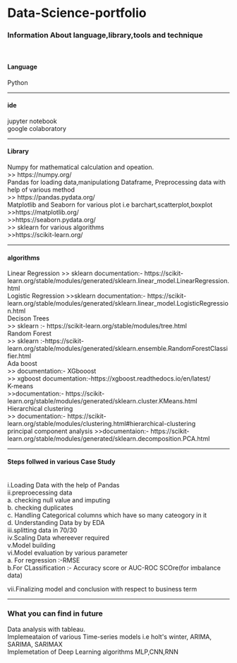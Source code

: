 # Data-Science-portfolio
<h3>Information About language,library,tools and technique </h3> <br>

<h4>Language</h4> Python <br>
<hr>
<h4>ide</h4>
jupyter notebook <br>
google colaboratory<br>
<hr>
<h4>Library</h4> 
Numpy for mathematical calculation and opeation. <br>
>> https://numpy.org/ <br> 
Pandas for loading data,manipulationg Dataframe, Preprocessing data with help of various method <br>
>> https://pandas.pydata.org/ <br>
Matplotlib and Seaborn for various plot i.e barchart,scatterplot,boxplot <br>
>>https://matplotlib.org/ <br>
>>https://seaborn.pydata.org/ <br>
>> sklearn for various algorithms <br>
>>https://scikit-learn.org/
<hr>
<h4> algorithms </h4>
Linear Regression 
>> sklearn documentation:- https://scikit-learn.org/stable/modules/generated/sklearn.linear_model.LinearRegression.html <br>
Logistic Regression
>>sklearn documentation:- https://scikit-learn.org/stable/modules/generated/sklearn.linear_model.LogisticRegression.html <br>
Decison Trees  <br>
>> sklearn :- https://scikit-learn.org/stable/modules/tree.html <br>
Random Forest <br>
>> sklearn :-https://scikit-learn.org/stable/modules/generated/sklearn.ensemble.RandomForestClassifier.html <br>
Ada boost <br>
>> documentation:-
XGbooost <br>
>> xgboost documentation:-https://xgboost.readthedocs.io/en/latest/ <br>
K-means <br>
>>documentation:- https://scikit-learn.org/stable/modules/generated/sklearn.cluster.KMeans.html <br>
Hierarchical clustering <br>
>> documentation:- https://scikit-learn.org/stable/modules/clustering.html#hierarchical-clustering <br>
principal component analysis
>>documentaion:- https://scikit-learn.org/stable/modules/generated/sklearn.decomposition.PCA.html
<hr>            

<h4>Steps follwed in various Case Study </h4>  <br>
i.Loading Data with the  help of Pandas <br>
ii.preproecessing data <br>
    a. checking null value and imputing <br>
    b. checking duplicates <br>
    c. Handling Categorical columns which have so many cateogory in it <br>
    d. Understanding Data by by EDA <br>
 iii.splitting data in 70/30 <br>
 iv.Scaling Data whereever required <br>
 v.Model building <br>
 vi.Model evaluation by various parameter <br> 
    a. For regression :-RMSE <br>
    b.For CLassification :- Accuracy score or AUC-ROC SCOre(for imbalance data) <br>
 
 vii.Finalizing model and conclusion with respect to business term <br>
 <hr>
 
<h3> What you can find in future </h3>
Data analysis with tableau.<br>
Implemeataion of various Time-series models i.e holt's winter, ARIMA, SARIMA, SARIMAX <br>
Implemetation of Deep Learning algorithms MLP,CNN,RNN <br>

 
